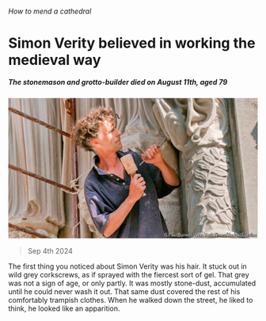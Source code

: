 ###### How to mend a cathedral

# Simon Verity believed in working the medieval way 

##### The stonemason and grotto-builder died on August 11th, aged 79 

![image](images/20240907_OBP001.jpg) 

> Sep 4th 2024 

The first thing you noticed about Simon Verity was his hair. It stuck out in wild grey corkscrews, as if sprayed with the fiercest sort of gel. That grey was not a sign of age, or only partly. It was mostly stone-dust, accumulated until he could never wash it out. That same dust covered the rest of his comfortably trampish clothes. When he walked down the street, he liked to think, he looked like an apparition. 

